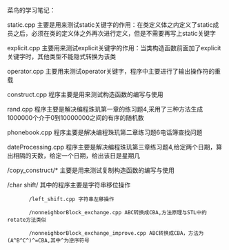 菜鸟的学习笔记：

static.cpp 主要是用来测试static关键字的作用：在类定义体之内定义了static成员之后，必须在类的定义体之外再次进行定义，但是不需要再写上static关键字

explicit.cpp 主要用来测试explicit关键字的作用：当类构造函数前面加了explicit关键字时，其他类型不能隐式转换为该类

operator.cpp 主要用来测试operator关键字，程序中主要进行了输出操作符的重载

construct.cpp 程序主要是用来测试构造函数的编写与使用

rand.cpp 程序主要是解决编程珠玑第一章的练习题4,采用了三种方法生成1000000个介于0到10000000之间的有序的随机数

phonebook.cpp 程序主要是解决编程珠玑第二章练习题6电话簿查找问题

dateProcessing.cpp 程序主要是解决编程珠玑第三章练习题4,给定两个日期，算出相隔的天数，给定一个日期，给出该日是星期几

/copy_construct/*   主要是用来测试复制构造函数的编写与使用

/char shift/  其中的程序主要是字符串移位操作

           /left_shift.cpp 字符串左移操作

		   /nonneighborBlock_exchange.cpp ABC转换成CBA,方法原理与STL中的rotate方法类似           

		   /nonneighborBlock_exchange_improve.cpp ABC转换成CBA，方法为(A^B^C^)^=CBA,其中^为逆序符号           

